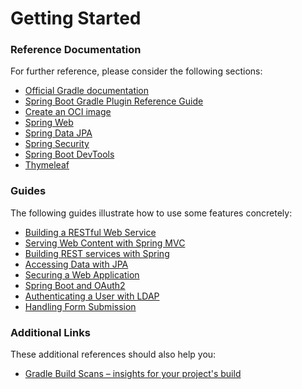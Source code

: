 # Getting Started

### Reference Documentation

For further reference, please consider the following sections:

- [Official Gradle documentation](https://docs.gradle.org)
- [Spring Boot Gradle Plugin Reference Guide](https://docs.spring.io/spring-boot/3.4.0/gradle-plugin)
- [Create an OCI image](https://docs.spring.io/spring-boot/3.4.0/gradle-plugin/packaging-oci-image.html)
- [Spring Web](https://docs.spring.io/spring-boot/3.4.0/reference/web/servlet.html)
- [Spring Data JPA](https://docs.spring.io/spring-boot/3.4.0/reference/data/sql.html#data.sql.jpa-and-spring-data)
- [Spring Security](https://docs.spring.io/spring-boot/3.4.0/reference/web/spring-security.html)
- [Spring Boot DevTools](https://docs.spring.io/spring-boot/3.4.0/reference/using/devtools.html)
- [Thymeleaf](https://docs.spring.io/spring-boot/3.4.0/reference/web/servlet.html#web.servlet.spring-mvc.template-engines)

### Guides

The following guides illustrate how to use some features concretely:

- [Building a RESTful Web Service](https://spring.io/guides/gs/rest-service/)
- [Serving Web Content with Spring MVC](https://spring.io/guides/gs/serving-web-content/)
- [Building REST services with Spring](https://spring.io/guides/tutorials/rest/)
- [Accessing Data with JPA](https://spring.io/guides/gs/accessing-data-jpa/)
- [Securing a Web Application](https://spring.io/guides/gs/securing-web/)
- [Spring Boot and OAuth2](https://spring.io/guides/tutorials/spring-boot-oauth2/)
- [Authenticating a User with LDAP](https://spring.io/guides/gs/authenticating-ldap/)
- [Handling Form Submission](https://spring.io/guides/gs/handling-form-submission/)

### Additional Links

These additional references should also help you:

- [Gradle Build Scans – insights for your project's build](https://scans.gradle.com#gradle)
